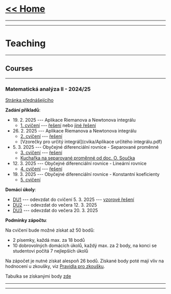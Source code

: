 # [<< Home](https://tattobiti.github.io)

* * *
* * *

# Teaching

* * *

## Courses

* * *

### <strong> Matematická analýza II - 2024/25 </strong>

[Stránka přednášejícího](https://www.karlin.mff.cuni.cz/~mbul8060/teaching.html)

<strong>Zadání příkladů</strong>:
+ 19\. 2\. 2025 --- Aplikace Riemanova a Newtonova integrálu
  + [1. cvičení](cvika/cvic1z13a.pdf) --- [řešení](cvika/cvic1z13.pdf) nebo [jiné řešení](cvika/cviceni01.pdf)
+ 26\. 2\. 2025 --- Aplikace Riemanova a Newtonova integrálu
  + [2. cvičení](cvika/cvic201.pdf) --- [řešení](cvika/cviceni02.pdf)
  + [Vzorečky pro určitý integrál](cvika/Aplikace určitého integrálu.pdf)
+ 5\. 3\. 2025 --- Obyčejné diferenciální rovnice - Separované proměnné
  + [3. cvičení](cvika/cvic102.pdf) --- [řešení](cvika/cviceni03.pdf)
  + [Kuchařka na separované proměnné od doc. O. Součka](cvika/ODR-kucharka-separace.pdf)
+ 12\. 3\. 2025 --- Obyčejné diferenciální rovnice - Lineární rovnice
  + [4. cvičení](cvika/cvic103.pdf) --- [řešení](cvika/cviceni04.pdf)
+ 19\. 3\. 2025 --- Obyčejné diferenciální rovnice - Konstantní koeficienty
  + [5. cvičení](cvika/cvic104.pdf)

<strong>Domácí úkoly</strong>:
+ [DU1](cvika/2DU1.pdf) --- odevzdat do cvičení 5\. 3\. 2025 --- [vzorové řešení](cvika/2DU1-solution.pdf)
+ [DU2](cvika/2DU2.pdf) --- odevzdat do večera 12\. 3\. 2025
+ [DU3](cvika/2DU3.pdf) --- odevzdat do večera 20\. 3\. 2025

<strong>Podmínky zápočtu</strong>:

Na cvičení bude možné získat až 50 bodů:
+ 2 písemky, každá max. za 18 bodů
+ 10 dobrovolných domácích úkolů, každý max. za 2 body, na konci se studentovi počítá 7 nejlepších úkolů

Na zápočet je nutné získat alespoň 26 bodů. Získané body poté mají vliv na hodnocení u zkoušky, viz [Pravidla pro zkoušku](https://www.karlin.mff.cuni.cz/~mbul8060/NOFY152/Zkouska_NOFY152.pdf).

Tabulka se získanými body [zde](https://docs.google.com/spreadsheets/d/1VRyRStmssmhYSyboxeZ66t47v5QAovNpC8vqQqO_n04/edit?gid=0#gid=0)

___

* * *
